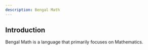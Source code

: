 ```yaml
---
description: Bengal Math
---
```


## Introduction

Bengal Math is a language that primarily focuses on Mathematics.
